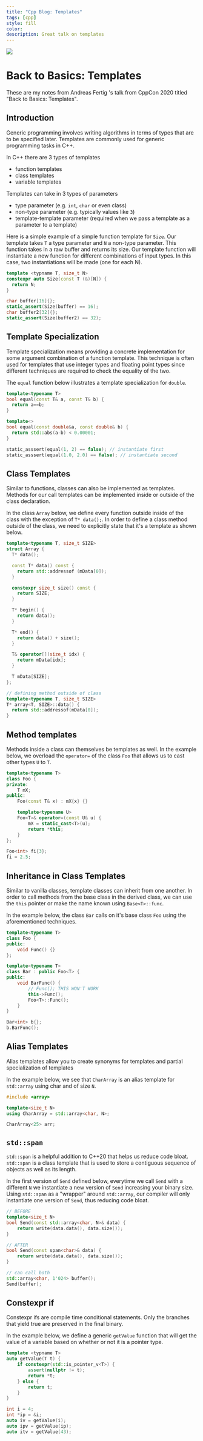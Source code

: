```yaml
---
title: "Cpp Blog: Templates"
tags: [cpp]
style: fill
color:
description: Great talk on templates
---
```


[![](http://img.youtube.com/vi/VNJ4wiuxJM4/0.jpg)](http://www.youtube.com/watch?v=VNJ4wiuxJM4 "")

# Back to Basics: Templates
These are my notes from Andreas Fertig 's talk from CppCon 2020 titled "Back to Basics: Templates".


## Introduction
Generic programming involves writing algorithms in terms of types that are to be specified later. Templates are commonly used for generic programming tasks in C++.

In C++ there are 3 types of templates
- function templates
- class templates
- variable templates

Templates can take in 3 types of parameters
- type parameter (e.g. `int`, `char` or even class)
- non-type parameter (e.g. typically values like `3`)
- template-template parameter (required when we pass a template as a parameter to a template)


Here is a simple example of a simple function template for `Size`. Our template takes `T` a type parameter and `N` a non-type parameter. This function takes in a raw buffer and returns its size. Our template function will instantiate a new function for different combinations of input types. In this case, two instantiations will be made (one for each N).
```cpp
template <typname T, size_t N>
constexpr auto Size(const T (&)[N]) {
  return N;
}

char buffer[16]{};
static_assert(Size(buffer) == 16);
char buffer2[32]{};
static_assert(Size(buffer2) == 32);
```

## Template Specialization
Template specialization means providing a concrete implementation for some argument combination of a function template. This technique is often used for templates that use integer types and floating point types since different techniques are required to check the equality of the two.

The `equal` function below illustrates a template specialization for `double`.
```cpp
template<typename T>
bool equal(const T& a, const T& b) {
  return a==b;
}

template<>
bool equal(const double&a, const double& b) {
  return std::abs(a-b) < 0.00001;
}

static_asssert(equal(1, 2) == false); // instantiate first
static_asssert(equal(1.0, 2.0) == false); // instantiate second
```

## Class Templates
Similar to functions, classes can also be implemented as templates. Methods for our call templates can be implemented inside or outside of the class declaration.


In the class `Array` below, we define every function outside inside of the class with the exception of `T* data();`. In order to define a class method outside of the class, we need to explicitly state that it's a template as shown below.
```cpp
template<typename T, size_t SIZE>
struct Array {
  T* data();

  const T* data() const {
    return std::addressof (mData[0]);
  }

  constexpr size_t size() const {
    return SIZE;
  }

  T* begin() {
    return data();
  }

  T* end() {
    return data() + size();
  }

  T& operator[](size_t idx) {
    return mData[idx];
  }

  T mData[SIZE];
};

// defining method outside of class
template<typename T, size_t SIZE>
T* array<T, SIZE>::data() {
  return std::addressof(mData[0]);
}
```

## Method templates
Methods inside a class can themselves be templates as well. In the example below, we overload the `operator=` of the class `Foo` that allows us to cast other types `U` to `T`.
```cpp
template<typename T>
class Foo {
private:
    T mX;
public:
    Foo(const T& x) : mX{x} {}

    template<typename U>
    Foo<T>& operator=(const U& u) {
        mX = static_cast<T>(u);
        return *this;
    }
};

Foo<int> fi{3};
fi = 2.5;
```

## Inheritance in Class Templates
Similar to vanilla classes, template classes can inherit from one another. In order to call methods from the base class in the derived class, we can use the `this` pointer or make the name known using `Base<T>::func`.

In the example below, the class `Bar` calls on it's base class `Foo` using the aforementioned techniques.
```cpp
template<typename T>
class Foo {
public:
    void Func() {}
};

template<typename T>
class Bar : public Foo<T> {
public:
    void BarFunc() {
        // Func(); THIS WON'T WORK
        this->Func();
        Foo<T>::Func();
    }
}

Bar<int> b{};
b.BarFunc();
```

## Alias Templates
Alias templates allow you to create synonyms for templates and partial specialization of templates

In the example below, we see that `CharArray` is an alias template for `std::array` using char and of size `N`.
```cpp
#include <array>

template<size_t N>
using CharArray = std::array<char, N>;

CharArray<25> arr;
```

## `std::span`
`std::span` is a helpful addition to C++20 that helps us reduce code bloat. `std::span` is a class template that is used to store a contiguous sequence of objects as well as its length.


In the first version of `Send` defined below, everytime we call `Send` with a different `N` we instantiate a new version of `Send` increasing your binary size. Using `std::span` as a "wrapper" around `std::array`, our compiler will only instantiate one version of `Send`, thus reducing code bloat.

```cpp
// BEFORE
template<size_t N>
bool Send(const std::array<char, N>& data) {
    return write(data.data(), data.size());
}

// AFTER
bool Send(const span<char>& data) {
    return write(data.data(), data.size());
}

// can call both
std::array<char, 1'024> buffer();
Send(buffer);
```

## Constexpr if
Constexpr ifs are compile time conditional statements. Only the branches that yield true are preserved in the final binary.

In the example below, we define a generic `getValue` function that will get the value of a variable based on whether or not it is a pointer type.
```cpp
template <typname T>
auto getValue(T t) {
    if constexpr(std::is_pointer_v<T>) {
        assert(nullptr != t);
        return *t;
    } else {
        return t;
    }
}

int i = 4;
int *ip = &i;
auto iv = getValue(i);
auto ipv = getValue(ip);
auto itv = getValue(43);
```

